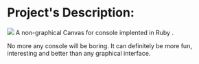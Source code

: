 # Project's Description: 
<img src ="https://www.dropbox.com/s/8bxlbz2w3tfik0b/1642145651722.jpg?dl=0">
A non-graphical Canvas for console implented in Ruby .

No more any console will be boring. 
It can definitely be more fun, interesting and better than any graphical interface.

